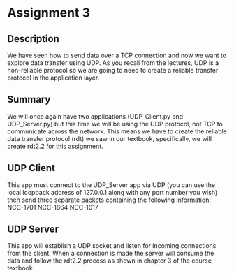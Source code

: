 # Assignment 3

## Description
We have seen how to send data over a TCP connection and now we want to explore data transfer using UDP. As you recall from the lectures, UDP is a non-reliable protocol so we are going to need to create a reliable transfer protocol in the application layer.

## Summary
We will once again have two applications (UDP_Client.py and UDP_Server.py) but this time we will be using the UDP protocol, not TCP to communicate across the network. This means we have to create the reliable data transfer protocol (rdt) we saw in our textbook, specifically, we will create rdt2.2 for this assignment.

## UDP Client
This app must connect to the UDP_Server app via UDP (you can use the local loopback address of 127.0.0.1 along with any port number you wish) then send three separate packets containing the following information:
NCC-1701 NCC-1664 NCC-1017

## UDP Server
This app will establish a UDP socket and listen for incoming connections from the client. When a connection is made the server will consume the data and follow the rdt2.2 process as shown in chapter 3 of the course textbook.
